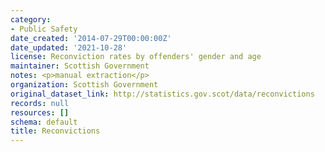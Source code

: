 ```yaml
---
category:
- Public Safety
date_created: '2014-07-29T00:00:00Z'
date_updated: '2021-10-28'
license: Reconviction rates by offenders' gender and age
maintainer: Scottish Government
notes: <p>manual extraction</p>
organization: Scottish Government
original_dataset_link: http://statistics.gov.scot/data/reconvictions
records: null
resources: []
schema: default
title: Reconvictions
---
```

